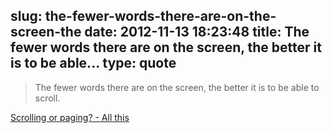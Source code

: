 slug: the-fewer-words-there-are-on-the-screen-the
date: 2012-11-13 18:23:48
title: The fewer words there are on the screen, the better it is to be able...
type: quote
---

> The fewer words there are on the screen, the better it is to be able to scroll.

[Scrolling or paging? - All this](http://www.leancrew.com/all-this/2012/11/scrolling-or-paging/)
